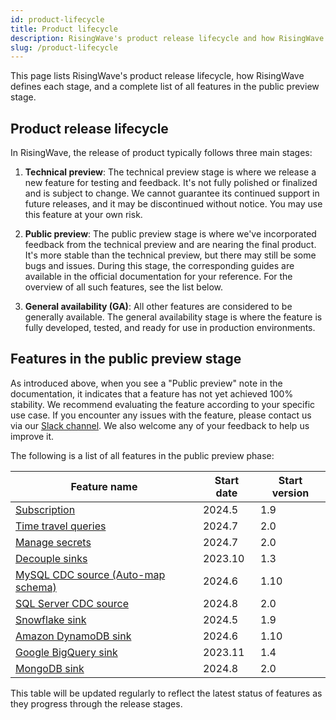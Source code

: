 ```yaml
---
id: product-lifecycle
title: Product lifecycle
description: RisingWave's product release lifecycle and how RisingWave defines each stage.
slug: /product-lifecycle
---
```


This page lists RisingWave's product release lifecycle, how RisingWave defines each stage, and a complete list of all features in the public preview stage.

## Product release lifecycle

In RisingWave, the release of product typically follows three main stages:

1. **Technical preview**: The technical preview stage is where we release a new feature for testing and feedback. It's not fully polished or finalized and is subject to change. We cannot guarantee its continued support in future releases, and it may be discontinued without notice. You may use this feature at your own risk.

2. **Public preview**: The public preview stage is where we've incorporated feedback from the technical preview and are nearing the final product. It's more stable than the technical preview, but there may still be some bugs and issues. During this stage, the corresponding guides are available in the official documentation for your reference. For the overview of all such features, see the list below.

3. **General availability (GA)**: All other features are considered to be generally available. The general availability stage is where the feature is fully developed, tested, and ready for use in production environments.

## Features in the public preview stage

As introduced above, when you see a "Public preview" note in the documentation, it indicates that a feature has not yet achieved 100% stability. We recommend evaluating the feature according to your specific use case. If you encounter any issues with the feature, please contact us via our [Slack channel](https://www.risingwave.com/slack). We also welcome any of your feedback to help us improve it.

The following is a list of all features in the public preview phase:

| Feature name                            | Start date | Start version |
|-----------------------------------------|------------|---------------|
| [Subscription](/docs/next/subscription) | 2024.5     | 1.9           |
| [Time travel queries](/docs/next/time-travel-queries/) | 2024.7     | 2.0           |
| [Manage secrets](/docs/next/manage-secrets/) | 2024.7     | 2.0           |
| [Decouple sinks](/docs/next/data-delivery/#sink-decoupling) | 2023.10    | 1.3           |
| [MySQL CDC source (Auto-map schema)](/docs/next/ingest-from-mysql-cdc/#automatically-map-upstream-table-schema) | 2024.6     | 1.10          |
| [SQL Server CDC source](/docs/next/ingest-from-sqlserver-cdc/) | 2024.8     | 2.0           |
| [Snowflake sink](/docs/next/sink-to-snowflake/) | 2024.5     | 1.9           |
| [Amazon DynamoDB sink](/docs/next/sink-to-dynamodb/) | 2024.6     | 1.10          |
| [Google BigQuery sink](/docs/next/sink-to-bigquery/) | 2023.11    | 1.4           |
| [MongoDB sink](/docs/next/sink-to-mongodb/) | 2024.8    | 2.0           |


This table will be updated regularly to reflect the latest status of features as they progress through the release stages.